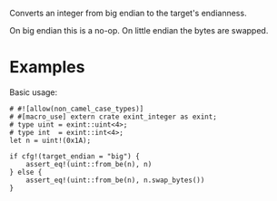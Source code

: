 Converts an integer from big endian to the target's endianness.

On big endian this is a no-op. On little endian the bytes are swapped.

# Examples

Basic usage:

```
# #![allow(non_camel_case_types)]
# #[macro_use] extern crate exint_integer as exint;
# type uint = exint::uint<4>;
# type int  = exint::int<4>;
let n = uint!(0x1A);

if cfg!(target_endian = "big") {
    assert_eq!(uint::from_be(n), n)
} else {
    assert_eq!(uint::from_be(n), n.swap_bytes())
}
```
